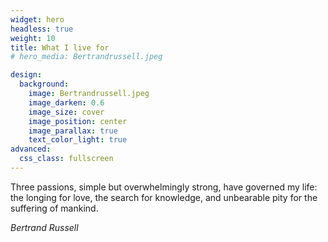 ```yaml
---
widget: hero
headless: true
weight: 10
title: What I live for
# hero_media: Bertrandrussell.jpeg

design:
  background:
    image: Bertrandrussell.jpeg
    image_darken: 0.6
    image_size: cover
    image_position: center
    image_parallax: true
    text_color_light: true
advanced:
  css_class: fullscreen
---
```


Three passions, simple but overwhelmingly strong, have governed my life: the longing for love, the search for knowledge, and unbearable pity for the suffering of mankind.

*Bertrand Russell*
